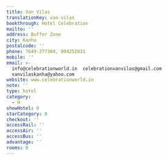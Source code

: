 ```yaml
---
title: Van Vilas
translationKey: van-vilas
bookthrough: Hotel Celebration
mailto: ''
address: Buffer Zone
city: Kanha
postalcode: ''
phone: 7649-277304, 094252031
mobile: ''
email: >-
  info@celebrationworld.in  celebrationvanvilas@gmail.com 
  vanvilaskanha@yahoo.com
website: www.celebrationworld.in
note: ''
type: hotel
category:
  - H
showHotel: 0
starCategory: 0
checkout: ''
accessRail: ''
accessAir: ''
accessBus: ''
advantage: ''
rooms: 0
---
```

